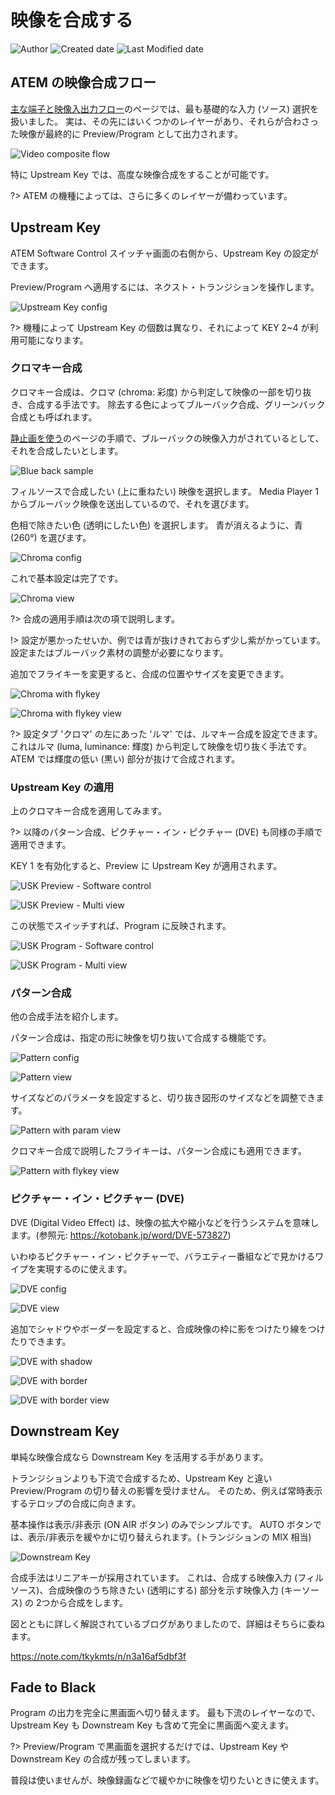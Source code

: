 # 映像を合成する

![Author](https://img.shields.io/badge/Author-aKuad-brightgreen)
![Created date](https://img.shields.io/badge/Created-2023%2F09%2F18-blue)
![Last Modified date](https://img.shields.io/badge/Last%20Modified-2023%2F09%2F20-blue)

## ATEM の映像合成フロー

[主な端子と映像入出力フロー](./video-terms-and-io.md)のページでは、最も基礎的な入力 (ソース) 選択を扱いました。
実は、その先にはいくつかのレイヤーがあり、それらが合わさった映像が最終的に Preview/Program として出力されます。

![Video composite flow](./media/video-layer-draw.webp ':size=700')

特に Upstream Key では、高度な映像合成をすることが可能です。

?> ATEM の機種によっては、さらに多くのレイヤーが備わっています。

## Upstream Key

ATEM Software Control スイッチャ画面の右側から、Upstream Key の設定ができます。

Preview/Program へ適用するには、ネクスト・トランジションを操作します。

![Upstream Key config](./media/usk-conf.webp ':size=700')

?> 機種によって Upstream Key の個数は異なり、それによって KEY 2~4 が利用可能になります。

### クロマキー合成

クロマキー合成は、クロマ (chroma: 彩度) から判定して映像の一部を切り抜き、合成する手法です。
除去する色によってブルーバック合成、グリーンバック合成とも呼ばれます。

[静止画を使う](./use-still.md)のページの手順で、ブルーバックの映像入力がされているとして、それを合成したいとします。

![Blue back sample](./media/still-sample.webp ':size=300')

フィルソースで合成したい (上に重ねたい) 映像を選択します。
Media Player 1 からブルーバック映像を送出しているので、それを選びます。

色相で除きたい色 (透明にしたい色) を選択します。
青が消えるように、青 (260°) を選びます。

![Chroma config](./media/usk-chroma.webp ':size=300')

これで基本設定は完了です。

![Chroma view](./media/usk-chroma-view.webp ':size=500')

?> 合成の適用手順は次の項で説明します。

!> 設定が悪かったせいか、例では青が抜けきれておらず少し紫がかっています。設定またはブルーバック素材の調整が必要になります。

追加でフライキーを変更すると、合成の位置やサイズを変更できます。

![Chroma with flykey](./media/usk-chroma-flykey.webp ':size=300')

![Chroma with flykey view](./media/usk-chroma-flykey-view.webp ':size=500')

?> 設定タブ 'クロマ' の左にあった 'ルマ' では、ルマキー合成を設定できます。これはルマ (luma, luminance: 輝度) から判定して映像を切り抜く手法です。ATEM では輝度の低い (黒い) 部分が抜けて合成されます。

### Upstream Key の適用

上のクロマキー合成を適用してみます。

?> 以降のパターン合成、ピクチャー・イン・ピクチャー (DVE) も同様の手順で適用できます。

KEY 1 を有効化すると、Preview に Upstream Key が適用されます。

![USK Preview - Software control](./media/usk-preview-sc.webp)

![USK Preview - Multi view](./media/usk-preview-view.webp ':size=700')

この状態でスイッチすれば、Program に反映されます。

![USK Program - Software control](./media/usk-program-sc.webp)

![USK Program - Multi view](./media/usk-program-view.webp ':size=700')

### パターン合成

他の合成手法を紹介します。

パターン合成は、指定の形に映像を切り抜いて合成する機能です。

![Pattern config](./media/usk-pattern.webp ':size=300')

![Pattern view](./media/usk-pattern-view.webp ':size=500')

サイズなどのパラメータを設定すると、切り抜き図形のサイズなどを調整できます。

![Pattern with param view](./media/usk-pattern-param-view.webp ':size=500')

クロマキー合成で説明したフライキーは、パターン合成にも適用できます。

![Pattern with flykey view](./media/usk-pattern-flykey.webp ':size=500')

### ピクチャー・イン・ピクチャー (DVE)

DVE (Digital Video Effect) は、映像の拡大や縮小などを行うシステムを意味します。(参照元: <https://kotobank.jp/word/DVE-573827>)

いわゆるピクチャー・イン・ピクチャーで、バラエティー番組などで見かけるワイプを実現するのに使えます。

![DVE config](./media/usk-dve.webp ':size=300')

![DVE view](./media/usk-dve-view.webp ':size=500')

追加でシャドウやボーダーを設定すると、合成映像の枠に影をつけたり線をつけたりできます。

![DVE with shadow](./media/usk-dve-shadow.webp ':size=300')

![DVE with border](./media/usk-dve-border.webp ':size=300')

![DVE with border view](./media/usk-dve-border-view.webp ':size=500')

## Downstream Key

単純な映像合成なら Downstream Key を活用する手があります。

トランジションよりも下流で合成するため、Upstream Key と違い Preview/Program の切り替えの影響を受けません。
そのため、例えば常時表示するテロップの合成に向きます。

基本操作は表示/非表示 (ON AIR ボタン) のみでシンプルです。
AUTO ボタンでは、表示/非表示を緩やかに切り替えられます。(トランジションの MIX 相当)

![Downstream Key](./media/dsk-enable.webp ':size=700')

合成手法はリニアキーが採用されています。
これは、合成する映像入力 (フィルソース)、合成映像のうち除きたい (透明にする) 部分を示す映像入力 (キーソース) の 2つから合成をします。

図とともに詳しく解説されているブログがありましたので、詳細はそちらに委ねます。

<https://note.com/tkykmts/n/n3a16af5dbf3f>

## Fade to Black

Program の出力を完全に黒画面へ切り替えます。
最も下流のレイヤーなので、Upstream Key も Downstream Key も含めて完全に黒画面へ変えます。

?> Preview/Program で黒画面を選択するだけでは、Upstream Key や Downstream Key の合成が残ってしまいます。

普段は使いませんが、映像録画などで緩やかに映像を切りたいときに使えます。
